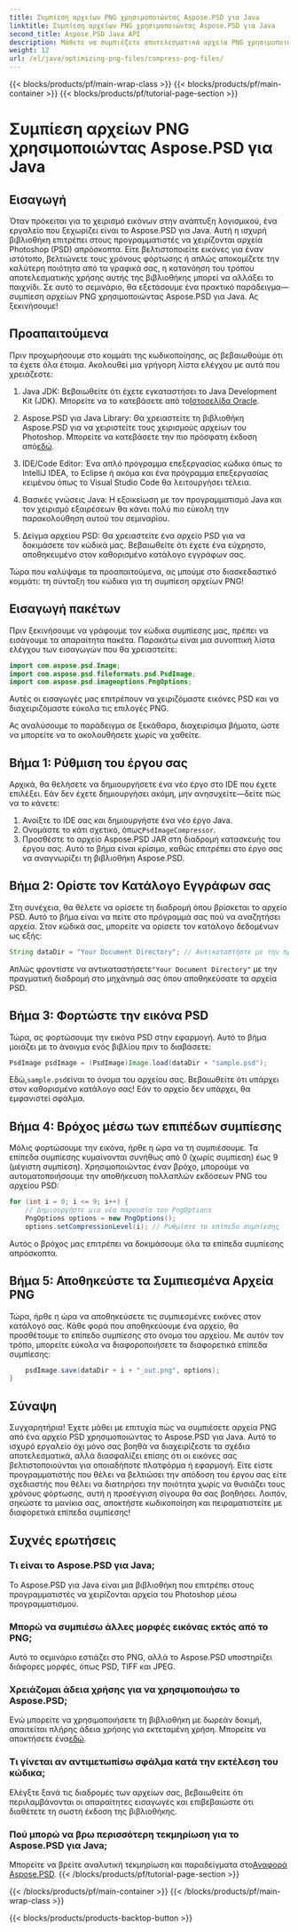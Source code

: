 ```yaml
---
title: Συμπίεση αρχείων PNG χρησιμοποιώντας Aspose.PSD για Java
linktitle: Συμπίεση αρχείων PNG χρησιμοποιώντας Aspose.PSD για Java
second_title: Aspose.PSD Java API
description: Μάθετε να συμπιέζετε αποτελεσματικά αρχεία PNG χρησιμοποιώντας το Aspose.PSD για Java. Αυτό το σεμινάριο σας καθοδηγεί στην εφαρμογή κώδικα, διασφαλίζοντας βέλτιστο χειρισμό αρχείων.
weight: 12
url: /el/java/optimizing-png-files/compress-png-files/
---
```


{{< blocks/products/pf/main-wrap-class >}}
{{< blocks/products/pf/main-container >}}
{{< blocks/products/pf/tutorial-page-section >}}

# Συμπίεση αρχείων PNG χρησιμοποιώντας Aspose.PSD για Java

## Εισαγωγή

Όταν πρόκειται για το χειρισμό εικόνων στην ανάπτυξη λογισμικού, ένα εργαλείο που ξεχωρίζει είναι το Aspose.PSD για Java. Αυτή η ισχυρή βιβλιοθήκη επιτρέπει στους προγραμματιστές να χειρίζονται αρχεία Photoshop (PSD) απρόσκοπτα. Είτε βελτιστοποιείτε εικόνες για έναν ιστότοπο, βελτιώνετε τους χρόνους φόρτωσης ή απλώς αποκομίζετε την καλύτερη ποιότητα από τα γραφικά σας, η κατανόηση του τρόπου αποτελεσματικής χρήσης αυτής της βιβλιοθήκης μπορεί να αλλάξει το παιχνίδι. Σε αυτό το σεμινάριο, θα εξετάσουμε ένα πρακτικό παράδειγμα—συμπίεση αρχείων PNG χρησιμοποιώντας Aspose.PSD για Java. Ας ξεκινήσουμε!

## Προαπαιτούμενα

Πριν προχωρήσουμε στο κομμάτι της κωδικοποίησης, ας βεβαιωθούμε ότι τα έχετε όλα έτοιμα. Ακολουθεί μια γρήγορη λίστα ελέγχου με αυτά που χρειάζεστε:

1.  Java JDK: Βεβαιωθείτε ότι έχετε εγκαταστήσει το Java Development Kit (JDK). Μπορείτε να το κατεβάσετε από το[Ιστοσελίδα Oracle](https://www.oracle.com/java/technologies/javase-jdk11-downloads.html).

2. Aspose.PSD για Java Library: Θα χρειαστείτε τη βιβλιοθήκη Aspose.PSD για να χειριστείτε τους χειρισμούς αρχείων του Photoshop. Μπορείτε να κατεβάσετε την πιο πρόσφατη έκδοση από[εδώ](https://releases.aspose.com/psd/java/).

3. IDE/Code Editor: Ένα απλό πρόγραμμα επεξεργασίας κώδικα όπως το IntelliJ IDEA, το Eclipse ή ακόμα και ένα πρόγραμμα επεξεργασίας κειμένου όπως το Visual Studio Code θα λειτουργήσει τέλεια.

4. Βασικές γνώσεις Java: Η εξοικείωση με τον προγραμματισμό Java και τον χειρισμό εξαιρέσεων θα κάνει πολύ πιο εύκολη την παρακολούθηση αυτού του σεμιναρίου.

5. Δείγμα αρχείου PSD: Θα χρειαστείτε ένα αρχείο PSD για να δοκιμάσετε τον κώδικά μας. Βεβαιωθείτε ότι έχετε ένα εύχρηστο, αποθηκευμένο στον καθορισμένο κατάλογο εγγράφων σας.

Τώρα που καλύψαμε τα προαπαιτούμενα, ας μπούμε στο διασκεδαστικό κομμάτι: τη σύνταξη του κώδικα για τη συμπίεση αρχείων PNG!

## Εισαγωγή πακέτων

Πριν ξεκινήσουμε να γράφουμε τον κώδικα συμπίεσης μας, πρέπει να εισάγουμε τα απαραίτητα πακέτα. Παρακάτω είναι μια συνοπτική λίστα ελέγχου των εισαγωγών που θα χρειαστείτε:

```java
import com.aspose.psd.Image;
import com.aspose.psd.fileformats.psd.PsdImage;
import com.aspose.psd.imageoptions.PngOptions;
```

Αυτές οι εισαγωγές μας επιτρέπουν να χειριζόμαστε εικόνες PSD και να διαχειριζόμαστε εύκολα τις επιλογές PNG.

Ας αναλύσουμε το παράδειγμα σε ξεκάθαρα, διαχειρίσιμα βήματα, ώστε να μπορείτε να το ακολουθήσετε χωρίς να χαθείτε. 

## Βήμα 1: Ρύθμιση του έργου σας

Αρχικά, θα θελήσετε να δημιουργήσετε ένα νέο έργο στο IDE που έχετε επιλέξει. Εάν δεν έχετε δημιουργήσει ακόμη, μην ανησυχείτε—δείτε πώς να το κάνετε:

1. Ανοίξτε το IDE σας και δημιουργήστε ένα νέο έργο Java.
2.  Ονομάστε το κάτι σχετικό, όπως`PsdImageCompressor`.
3. Προσθέστε το αρχείο Aspose.PSD JAR στη διαδρομή κατασκευής του έργου σας. Αυτό το βήμα είναι κρίσιμο, καθώς επιτρέπει στο έργο σας να αναγνωρίζει τη βιβλιοθήκη Aspose.PSD.

## Βήμα 2: Ορίστε τον Κατάλογο Εγγράφων σας

Στη συνέχεια, θα θέλετε να ορίσετε τη διαδρομή όπου βρίσκεται το αρχείο PSD. Αυτό το βήμα είναι να πείτε στο πρόγραμμά σας πού να αναζητήσει αρχεία. Στον κώδικά σας, μπορείτε να ορίσετε τον κατάλογο δεδομένων ως εξής:

```java
String dataDir = "Your Document Directory"; // Αντικαταστήστε με την πραγματική διαδρομή
```

 Απλώς φροντίστε να αντικαταστήσετε`"Your Document Directory"` με την πραγματική διαδρομή στο μηχάνημά σας όπου αποθηκεύσατε τα αρχεία PSD.

## Βήμα 3: Φορτώστε την εικόνα PSD

Τώρα, ας φορτώσουμε την εικόνα PSD στην εφαρμογή. Αυτό το βήμα μοιάζει με το άνοιγμα ενός βιβλίου πριν το διαβάσετε:

```java
PsdImage psdImage = (PsdImage)Image.load(dataDir + "sample.psd");
```

 Εδώ,`sample.psd`είναι το όνομα του αρχείου σας. Βεβαιωθείτε ότι υπάρχει στον καθορισμένο κατάλογο σας! Εάν το αρχείο δεν υπάρχει, θα εμφανιστεί σφάλμα.

## Βήμα 4: Βρόχος μέσω των επιπέδων συμπίεσης

Μόλις φορτώσουμε την εικόνα, ήρθε η ώρα να τη συμπιέσουμε. Τα επίπεδα συμπίεσης κυμαίνονται συνήθως από 0 (χωρίς συμπίεση) έως 9 (μέγιστη συμπίεση). Χρησιμοποιώντας έναν βρόχο, μπορούμε να αυτοματοποιήσουμε την αποθήκευση πολλαπλών εκδόσεων PNG του αρχείου PSD:

```java
for (int i = 0; i <= 9; i++) {
    // Δημιουργήστε μια νέα παρουσία του PngOptions
    PngOptions options = new PngOptions();
    options.setCompressionLevel(i); // Ρυθμίστε το επίπεδο συμπίεσης
```

Αυτός ο βρόχος μας επιτρέπει να δοκιμάσουμε όλα τα επίπεδα συμπίεσης απρόσκοπτα. 

## Βήμα 5: Αποθηκεύστε τα Συμπιεσμένα Αρχεία PNG

Τώρα, ήρθε η ώρα να αποθηκεύσετε τις συμπιεσμένες εικόνες στον κατάλογό σας. Κάθε φορά που αποθηκεύουμε ένα αρχείο, θα προσθέτουμε το επίπεδο συμπίεσης στο όνομα του αρχείου. Με αυτόν τον τρόπο, μπορείτε εύκολα να διαφοροποιήσετε τα διαφορετικά επίπεδα συμπίεσης:

```java
    psdImage.save(dataDir + i + "_out.png", options);
}
```

## Σύναψη

Συγχαρητήρια! Έχετε μάθει με επιτυχία πώς να συμπιέσετε αρχεία PNG από ένα αρχείο PSD χρησιμοποιώντας το Aspose.PSD για Java. Αυτό το ισχυρό εργαλείο όχι μόνο σας βοηθά να διαχειρίζεστε τα σχέδια αποτελεσματικά, αλλά διασφαλίζει επίσης ότι οι εικόνες σας βελτιστοποιούνται για οποιαδήποτε πλατφόρμα ή εφαρμογή. Είτε είστε προγραμματιστής που θέλει να βελτιώσει την απόδοση του έργου σας είτε σχεδιαστής που θέλει να διατηρήσει την ποιότητα χωρίς να θυσιάζει τους χρόνους φόρτωσης, αυτή η προσέγγιση σίγουρα θα σας βοηθήσει. Λοιπόν, σηκώστε τα μανίκια σας, αποκτήστε κωδικοποίηση και πειραματιστείτε με διαφορετικά επίπεδα συμπίεσης! 

## Συχνές ερωτήσεις

### Τι είναι το Aspose.PSD για Java;  
Το Aspose.PSD για Java είναι μια βιβλιοθήκη που επιτρέπει στους προγραμματιστές να χειρίζονται αρχεία του Photoshop μέσω προγραμματισμού.

### Μπορώ να συμπιέσω άλλες μορφές εικόνας εκτός από το PNG;  
Αυτό το σεμινάριο εστιάζει στο PNG, αλλά το Aspose.PSD υποστηρίζει διάφορες μορφές, όπως PSD, TIFF και JPEG.

### Χρειάζομαι άδεια χρήσης για να χρησιμοποιήσω το Aspose.PSD;  
 Ενώ μπορείτε να χρησιμοποιήσετε τη βιβλιοθήκη με δωρεάν δοκιμή, απαιτείται πλήρης άδεια χρήσης για εκτεταμένη χρήση. Μπορείτε να αποκτήσετε ένα[εδώ](https://purchase.aspose.com/buy).

### Τι γίνεται αν αντιμετωπίσω σφάλμα κατά την εκτέλεση του κώδικα;  
Ελέγξτε ξανά τις διαδρομές των αρχείων σας, βεβαιωθείτε ότι περιλαμβάνονται οι απαραίτητες εισαγωγές και επιβεβαιώστε ότι διαθέτετε τη σωστή έκδοση της βιβλιοθήκης.

### Πού μπορώ να βρω περισσότερη τεκμηρίωση για το Aspose.PSD για Java;  
 Μπορείτε να βρείτε αναλυτική τεκμηρίωση και παραδείγματα στο[Αναφορά Aspose.PSD](https://reference.aspose.com/psd/java/).
{{< /blocks/products/pf/tutorial-page-section >}}

{{< /blocks/products/pf/main-container >}}
{{< /blocks/products/pf/main-wrap-class >}}

{{< blocks/products/products-backtop-button >}}
